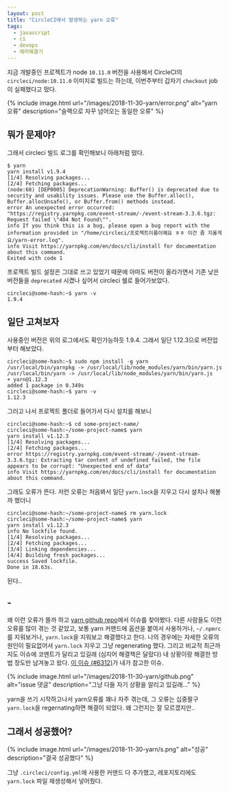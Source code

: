 ```yaml
---
layout: post
title: "CircleCI에서 발생하는 yarn 오류"
tags:
  - javascript
  - ci
  - devops
  - 에러해결기
---
```


지금 개발중인 프로젝트가 node `10.11.0` 버전을 사용해서 CircleCI의 `circleci/node:10.11.0` 이미지로 빌드는 하는데, 이번주부터 갑자기 `checkout` job이 실패했다고 떴다.

{% include image.html url="/images/2018-11-30-yarn/error.png" alt="yarn 오류" description="슬랙으로 자꾸 넘어오는 동일한 오류" %}

## 뭐가 문제야?

그래서 circleci 빌드 로그를 확인해보니 아래처럼 떴다.

```shell
$ yarn
yarn install v1.9.4
[1/4] Resolving packages...
[2/4] Fetching packages...
(node:68) [DEP0005] DeprecationWarning: Buffer() is deprecated due to security and usability issues. Please use the Buffer.alloc(), Buffer.allocUnsafe(), or Buffer.from() methods instead.
error An unexpected error occurred: "https://registry.yarnpkg.com/event-stream/-/event-stream-3.3.6.tgz: Request failed \"404 Not Found\"".
info If you think this is a bug, please open a bug report with the information provided in "/home/circleci/프로젝트이름이예요 ㅎㅎ 이건 좀 지울게요/yarn-error.log".
info Visit https://yarnpkg.com/en/docs/cli/install for documentation about this command.
Exited with code 1
```

프로젝트 빌드 설정은 그대로 쓰고 있었기 때문에 아마도 버전이 올라가면서 기존 낮은 버전들을 `deprecated` 시켰나 싶어서 circleci 쉘로 들어가보았다.

```shell
circleci@some-hash:~$ yarn -v
1.9.4
```

## 일단 고쳐보자

사용중인 버전은 위의 로그에서도 확인가능하듯 1.9.4. 그래서 일단 1.12.3으로 버전업부터 해보았다.

```shell
circleci@some-hash:~$ sudo npm install -g yarn
/usr/local/bin/yarnpkg -> /usr/local/lib/node_modules/yarn/bin/yarn.js
/usr/local/bin/yarn -> /usr/local/lib/node_modules/yarn/bin/yarn.js
+ yarn@1.12.3
added 1 package in 0.349s
circleci@some-hash:~$ yarn -v
1.12.3
```

그러고 나서 프로젝트 폴더로 들어가서 다시 설치를 해보니

```shell
circleci@some-hash:~$ cd some-project-name/
circleci@some-hash:~/some-project-name$ yarn
yarn install v1.12.3
[1/4] Resolving packages...
[2/4] Fetching packages...
error https://registry.yarnpkg.com/event-stream/-/event-stream-3.3.6.tgz: Extracting tar content of undefined failed, the file appears to be corrupt: "Unexpected end of data"
info Visit https://yarnpkg.com/en/docs/cli/install for documentation about this command.
```

그래도 오류가 뜬다. 저런 오류는 처음봐서 일단 `yarn.lock`을 지우고 다시 설치나 해볼까 했더니 

```shell
circleci@some-hash:~/some-project-name$ rm yarn.lock
circleci@some-hash:~/some-project-name$ yarn
yarn install v1.12.3
info No lockfile found.
[1/4] Resolving packages...
[2/4] Fetching packages...
[3/4] Linking dependencies...
[4/4] Building fresh packages...
success Saved lockfile.
Done in 18.63s.
```

된다..

## -

왜 이런 오류가 뜰까 하고 [yarn github repo](https://github.com/yarnpkg/yarn)에서 이슈를 찾아봤다. 다른 사람들도 이런 오류를 많이 겪는 것 같았고, 보통 yarn 커맨드에 옵션을 붙여서 사용하거나, `~/.npmrc`를 지워보거나, `yarn.lock`을 지워보고 해결했다고 한다. 나의 경우에는 자세한 오류의 원인이 필요없어서 `yarn.lock` 지우고 그냥 regenerating 했다. 그리고 비교적 최근까지도 이슈에 코멘트가 달리고 있길래 (심지어 해결책은 달랐다) 내 상황이랑 해결한 방법 정도만 남겨놓고 왔다. [이 이슈 (#6312)](https://github.com/yarnpkg/yarn/issues/6312)가 내가 참고한 이슈.

{% include image.html url="/images/2018-11-30-yarn/github.png" alt="issue 댓글" description="그냥 다들 자기 상황을 알리고 있길래..." %}

yarn을 쓰기 시작하고나서 yarn오류를 꽤나 자주 겪는데, 그 오류는 십중팔구 `yarn.lock`을 regernating하면 해결이 되었다. 왜 그런지는 잘 모르겠지만..

## 그래서 성공했어?

{% include image.html url="/images/2018-11-30-yarn/s.png" alt="성공" description="결국 성공했다" %}

그냥 `.circleci/config.yml`에 사용한 커맨드 다 추가했고, 레포지토리에도 `yarn.lock` 파일 재생성해서 넣어줬다.